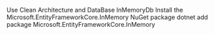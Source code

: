 Use Clean Architecture and DataBase InMemoryDb
Install the Microsoft.EntityFrameworkCore.InMemory NuGet package
dotnet add package Microsoft.EntityFrameworkCore.InMemory
